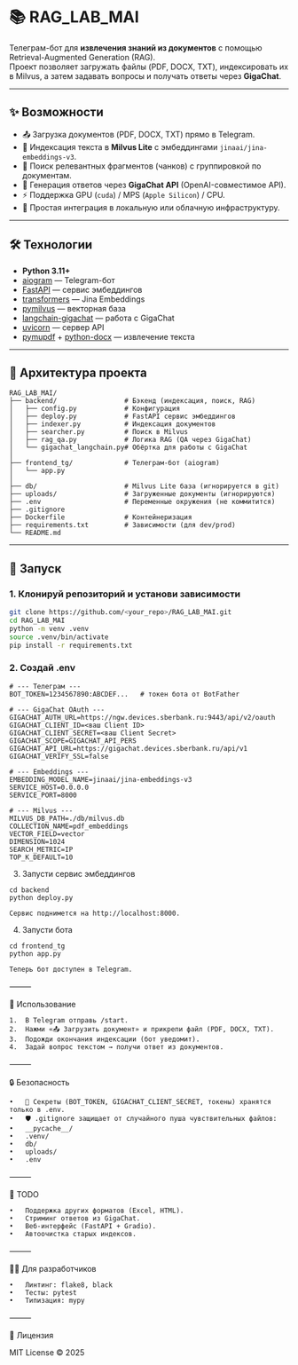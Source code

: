 # 📚 RAG_LAB_MAI

Телеграм-бот для **извлечения знаний из документов** с помощью Retrieval-Augmented Generation (RAG).  
Проект позволяет загружать файлы (PDF, DOCX, TXT), индексировать их в Milvus, а затем задавать вопросы и получать ответы через **GigaChat**.

---

## ✨ Возможности

- 📤 Загрузка документов (PDF, DOCX, TXT) прямо в Telegram.
- 🔎 Индексация текста в **Milvus Lite** с эмбеддингами `jinaai/jina-embeddings-v3`.
- 🧩 Поиск релевантных фрагментов (чанков) с группировкой по документам.
- 🤖 Генерация ответов через **GigaChat API** (OpenAI-совместимое API).
- ⚡ Поддержка GPU (`cuda`) / MPS (`Apple Silicon`) / CPU.
- 📖 Простая интеграция в локальную или облачную инфраструктуру.

---

## 🛠️ Технологии

- **Python 3.11+**
- [aiogram](https://docs.aiogram.dev/) — Telegram-бот
- [FastAPI](https://fastapi.tiangolo.com/) — сервис эмбеддингов
- [transformers](https://huggingface.co/docs/transformers/) — Jina Embeddings
- [pymilvus](https://milvus.io/) — векторная база
- [langchain-gigachat](https://github.com/sberdevices/langchain-gigachat) — работа с GigaChat
- [uvicorn](https://www.uvicorn.org/) — сервер API
- [pymupdf](https://pymupdf.readthedocs.io/) + [python-docx](https://python-docx.readthedocs.io/) — извлечение текста

---

## 📂 Архитектура проекта
```
RAG_LAB_MAI/
├── backend/                 # Бэкенд (индексация, поиск, RAG)
│   ├── config.py            # Конфигурация
│   ├── deploy.py            # FastAPI сервис эмбеддингов
│   ├── indexer.py           # Индексация документов
│   ├── searcher.py          # Поиск в Milvus
│   ├── rag_qa.py            # Логика RAG (QA через GigaChat)
│   └── gigachat_langchain.py# Обёртка для работы с GigaChat
│
├── frontend_tg/             # Телеграм-бот (aiogram)
│   └── app.py
│
├── db/                      # Milvus Lite база (игнорируется в git)
├── uploads/                 # Загруженные документы (игнорируются)
├── .env                     # Переменные окружения (не коммитится)
├── .gitignore
├── Dockerfile               # Контейнеризация
├── requirements.txt         # Зависимости (для dev/prod)
└── README.md
```
---

## 🚀 Запуск

### 1. Клонируй репозиторий и установи зависимости

```bash
git clone https://github.com/<your_repo>/RAG_LAB_MAI.git
cd RAG_LAB_MAI
python -m venv .venv
source .venv/bin/activate
pip install -r requirements.txt
```
### 2. Создай .env
```
# --- Телеграм ---
BOT_TOKEN=1234567890:ABCDEF...   # токен бота от BotFather

# --- GigaChat OAuth ---
GIGACHAT_AUTH_URL=https://ngw.devices.sberbank.ru:9443/api/v2/oauth
GIGACHAT_CLIENT_ID=<ваш Client ID>
GIGACHAT_CLIENT_SECRET=<ваш Client Secret>
GIGACHAT_SCOPE=GIGACHAT_API_PERS
GIGACHAT_API_URL=https://gigachat.devices.sberbank.ru/api/v1
GIGACHAT_VERIFY_SSL=false

# --- Embeddings ---
EMBEDDING_MODEL_NAME=jinaai/jina-embeddings-v3
SERVICE_HOST=0.0.0.0
SERVICE_PORT=8000

# --- Milvus ---
MILVUS_DB_PATH=./db/milvus.db
COLLECTION_NAME=pdf_embeddings
VECTOR_FIELD=vector
DIMENSION=1024
SEARCH_METRIC=IP
TOP_K_DEFAULT=10
```
3. Запусти сервис эмбеддингов
```
cd backend
python deploy.py

Сервис поднимется на http://localhost:8000.
```
4. Запусти бота
```
cd frontend_tg
python app.py

Теперь бот доступен в Telegram.
```

⸻

📖 Использование

	1.	В Telegram отправь /start.
	2.	Нажми «📤 Загрузить документ» и прикрепи файл (PDF, DOCX, TXT).
	3.	Подожди окончания индексации (бот уведомит).
	4.	Задай вопрос текстом → получи ответ из документов.

⸻

🔒 Безопасность

	•	🔑 Секреты (BOT_TOKEN, GIGACHAT_CLIENT_SECRET, токены) хранятся только в .env.
	•	🛡️ .gitignore защищает от случайного пуша чувствительных файлов:
	•	__pycache__/
	•	.venv/
	•	db/
	•	uploads/
	•	.env

⸻

📝 TODO

	•	Поддержка других форматов (Excel, HTML).
	•	Стриминг ответов из GigaChat.
	•	Веб-интерфейс (FastAPI + Gradio).
	•	Автоочистка старых индексов.

⸻

👨‍💻 Для разработчиков

	•	Линтинг: flake8, black
	•	Тесты: pytest
	•	Типизация: mypy

⸻

📜 Лицензия

MIT License © 2025

